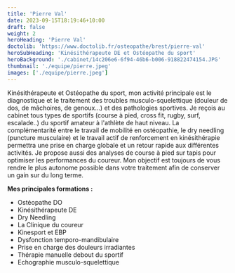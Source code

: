 ```yaml
---
title: 'Pierre Val'
date: 2023-09-15T18:19:46+10:00
draft: false
weight: 2
heroHeading: 'Pierre Val'
doctolib: 'https://www.doctolib.fr/osteopathe/brest/pierre-val'
heroSubHeading: 'Kinésithérapeute DE et Ostéopathe du sport'
heroBackground: './cabinet/14c206e6-6f94-46b6-b006-918822474154.JPG'
thumbnail: './equipe/pierre.jpeg'
images: ['./equipe/pierre.jpeg']
---
```


Kinésithérapeute et Ostéopathe du sport, mon activité principale est le diagnostique et le traitement des troubles musculo-squelettique (douleur de dos, de mâchoires, de genoux...) et des pathologies sportives. Je reçois au cabinet tous types de sportifs (course à pied, cross fit, rugby, surf, escalade..) du sportif amateur à l'athlète de haut niveau.
La complémentarité entre le travail de mobilité en ostéopathie, le dry needling (puncture musculaire) et le travail actif de renforcement en kinésithérapie permettra une prise en charge globale et un retour rapide aux différentes activités. 
Je propose aussi des analyses de course à pied sur tapis pour optimiser les performances du coureur.
Mon objectif est toujours de vous rendre le plus autonome possible dans votre traitement afin de conserver un gain sur du long terme.

**Mes principales formations :**

- Ostéopathe DO
- Kinésithérapeute DE   
- Dry Needling 
- La Clinique du coureur 
- Kinesport et EBP
- Dysfonction temporo-mandibulaire 
- Prise en charge des douleurs irradiantes
- Thérapie manuelle debout du sportif
- Echographie musculo-squelettique